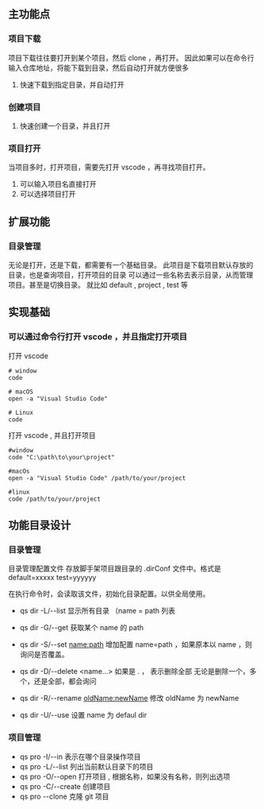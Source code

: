 ## 主功能点

### 项目下载

项目下载往往要打开到某个项目，然后 clone ，再打开。
因此如果可以在命令行输入仓库地址，将能下载到目录，然后自动打开就方便很多

1. 快速下载到指定目录，并自动打开

### 创建项目

1. 快速创建一个目录，并且打开

### 项目打开

当项目多时，打开项目，需要先打开 vscode ，再寻找项目打开。

1. 可以输入项目名直接打开
2. 可以选择项目打开

## 扩展功能

### 目录管理

无论是打开，还是下载，都需要有一个基础目录。
此项目是下载项目默认存放的目录，也是查询项目，打开项目的目录
可以通过一些名称去表示目录，从而管理项目。甚至是切换目录。
就比如 default , project , test 等

## 实现基础

### 可以通过命令行打开 vscode ，并且指定打开项目

打开 vscode

```shell
# window
code

# macOS
open -a "Visual Studio Code"

# Linux
code
```

打开 vscode , 并且打开项目

```shell
#window
code "C:\path\to\your\project"

#macOs
open -a "Visual Studio Code" /path/to/your/project

#linux
code /path/to/your/project
```

## 功能目录设计

### 目录管理

目录管理配置文件
存放脚手架项目跟目录的 .dirConf 文件中。格式是
default=xxxxx
test=yyyyyy

在执行命令时，会读取该文件，初始化目录配置。以供全局使用。

- qs dir -L/--list
显示所有目录 （name = path 列表

- qs dir -G/--get <name>
获取某个 name 的 path

- qs dir -S/--set <name:path>
增加配置 name=path ，如果原本以 name ，则询问是否覆盖。

- qs dir -D/--delete <name...>
如果是 . ， 表示删除全部
无论是删除一个，多个，还是全部，都会询问

- qs dir -R/--rename <oldName:newName>
修改 oldName 为 newName

- qs dir -U/--use <name> 设置 name 为 defaul dir

### 项目管理

- qs pro -I/--in <dirName> 表示在哪个目录操作项目
- qs pro -L/--list 列出当前默认目录下的项目
- qs pro -O/--open <name> 打开项目 , 根据名称，如果没有名称，则列出选项
- qs pro -C/--create <name> 创建项目
- qs pro --clone <giturl> 克隆 git 项目
